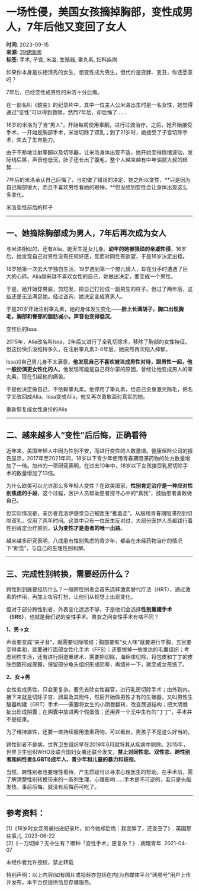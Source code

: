 # 一场性侵，美国女孩摘掉胸部，变性成男人，7年后他又变回了女人

**时间**: 2023-09-15  
**来源**: [39健康网](https://www.163.com/dy/media/T1450859617079.html)  
**标签**: 手术, 子宫, 米洛, 生殖器, 睾丸素, 妇科疾病  

如果你本身是长相清秀的女生，想变性成为男生，但代价是变胖、变丑，你还愿意吗？

7年后，已经变性成男性的米洛十分后悔。

在一部名叫《蜕变》的纪录片中，其中一位主人公米洛出生时是一名女性，她觉得通过“变性”可以得到救赎，然而7年后，却后悔了……

16岁的米洛为了当“男人”，开始每周使用睾酮，进行过渡治疗。之后，她开始接受手术，一开始是胸部手术，米洛切除了双乳；到了21岁时，她接受了子宫切除手术，失去了生育能力。

由于不断地注射睾酮以及切除器，让米洛身体出现不适，她开始变得情绪波动，发际线后移，声音也低沉，肚子还长出了腹毛，整个人越来越有中年油腻大叔的趋势……

7年后的米洛承认自己后悔了，当初做了错误的决定，她之所以变性，**只是因为自己胸部很大，而且不喜欢男性看她的眼神，**但没想到变性会让身体出现这么多变化。

米洛变性前后的样子

---

## 一、她摘除胸部成为男人，7年后再次成为女人

与米洛相似的，还有Alia，她天生是女儿身。**幼年的她被猥琐的亲戚性侵**，16岁后，她发现自己对男性没有任何好感，反而对同性有欲望，于是16岁决定出柜。

18岁她第一次去大学独自生活，19岁遇到第一个酷儿情人，却在分手时遭遇了巨大的心碎。Alia越来越不喜欢女性的自己，她做出决定，要变成一个男性。

于是，她开始穿男装，剪短发，把自己打扮成一副男生的样子。但过了两年后，这些还是无法满足她。经过咨询，她决定变成真男人。

于是20岁开始注射睾丸素，她的身体发生变化——**脸上长满胡子，胸口出现胸毛，胸部和臀部的脂肪减小，声音也变得低沉**。

变性后的Issa

2015年，Alia改名叫Issa，2年后又进行了全乳切除术，移除了胸部的女性特征。但这份快乐没维持多久，在注射睾丸素3-4年后，她突然再次陷入抑郁。

Issa对自己男儿身不太满意，**他发现自己不喜欢被当成男性对待，跟男性一起，他一般扮演更女性化的人**。他发现可能是自己荷尔蒙的原因，曾经让他变成男人的睾丸素，现在引起他的痛苦。

于是他决定做自己，不依赖睾丸素。他停用了睾丸素，给自己全身激光除毛，把名字又改回成Alia。Issa变成Alia，他又再次勇敢面对真实的她。

重新恢复成女性身份的Alia

---

## 二、越来越多人“变性”后后悔，正确看待

近年来，美国年轻人中因为性别不安，而进行变性的人数激增。健康保险公司的报告显示，2017年至2021年间，18岁以下青少年使用青春期阻滞药物的处方数量增加了一倍。加州的一项研究表明，在过去10年中，18岁以下女孩接受乳房切除手术的数量增加了13倍。

为什么欧美可以允许那么多年轻人变性？在欧美国家，**性别肯定治疗是一种应对性别焦虑的手段**，这个过程，医护人员帮助患者探寻心中的“真我”，鼓励患者勇敢做自己。

但实际情况是，亲历者克洛伊感觉自己被医生“推着走”。从服用青春期阻滞剂到切除双乳，仅用了两年时间。这其中只有一位医生反对过，大部分医护人员都践行着性别肯定治疗原则，**认为变性才是患者的唯一出路**。

越来越多研究表明，八成患有性别焦虑的青少年，都会在未经药物治疗的情况下“断念”，与自己的生理性别和解。

---

## 三、完成性别转换，需要经历什么？

跨性别到底要经历什么？一般跨性别者会首先选择激素替代疗法（HRT），通过激素的作用，再加上妆容打扮，让他们从视觉上出现变化。

但对于部分跨性别者，外表变化远远不够，于是他们会选择**性别重建手术（SRS）**，也就是我们说的变性手术。男女之间变性手术有啥不同？

**1、男→女**

声音要变成“夹子音”，就需要切除喉结；胸部要有“女人味”就要进行丰胸，五官要变得柔和，就要进行面部女性化手术（FFS）；还要拔掉一些发达的毛囊组织；考虑到性生活，还有进行阴道重建术，需要把切除，海绵体切除，将包皮和丁丁的皮肤倒置形成皮瓣，保留部分龟头组织形成阴蒂，再缝补一下，就变成女孩纸了。

**2、女→男**

女性变成男性，只会更复杂。要先去除女性器官，进行乳房切除手术；由外到内，接下来就是切除子宫、卵巢及其附件，然后开始做男性才有的生殖器，又叫男性生殖器构建（GRT）手术——需要将女生的小阴唇翻转，改变尿道结构；把大阴唇扯出形成阴囊；在阴囊中放进两个假蛋蛋；还用弄一个无中生有的“丁丁”，手术并不是结束。

为了维持雄性，还要一直持续服用激素药物。可以看出，男孩子不是这么好当的。

跨性别者不是病，世界卫生组织早在2019年6月就将其从疾病中剔除。2015年，世界卫生组织WHO及联合国妇女署还联合发文，**禁止对同性恋、双性恋、跨性别者和间性者(LGBTI)成年人、青少年和儿童的暴力和歧视**。

当然，跨性别者也要理性看待，产生质疑可以寻求心理医生的帮助。在手术前，需了解清楚性别转换带来的一系列生理、心理影响……手术是不可逆的，若只是头脑发热，事后后悔，就没有后悔药可吃了。

---

## 参考资料：

\[1\]《16岁时女变男被拍进纪录片，如今她却后悔：我变胖了，还变丑了》. 英国那些事儿. 2023-06-22  
\[2\]《一刀切掉？无中生有？哪种「变性手术」更复杂？》. 病理青年. 2021-04-07  

未经作者允许授权，禁止转载  

特别声明：以上内容(如有图片或视频亦包括在内)为自媒体平台“网易号”用户上传并发布，本平台仅提供信息存储服务。